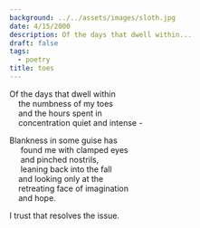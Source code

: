 ```yaml
---
background: ../../assets/images/sloth.jpg
date: 4/15/2000
description: Of the days that dwell within...
draft: false
tags:
  - poetry
title: toes
---
```

  
Of the days that dwell within  
    the numbness of my toes  
    and the hours spent in  
    concentration quiet and intense -  
  
Blankness in some guise has  
     found me with clamped eyes  
     and pinched nostrils,  
     leaning back into the fall  
    and looking only at the  
    retreating face of imagination  
    and hope.  
  
I trust that resolves the issue.  

